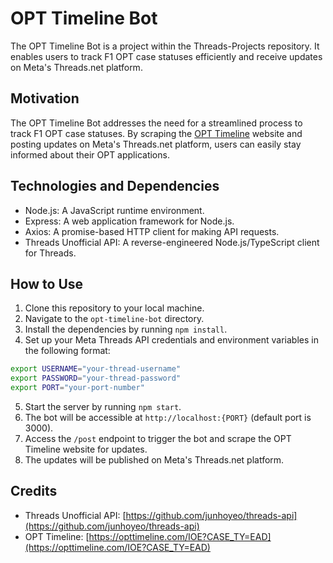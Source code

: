 # OPT Timeline Bot

The OPT Timeline Bot is a project within the Threads-Projects repository. It enables users to track F1 OPT case statuses efficiently and receive updates on Meta's Threads.net platform.

## Motivation

The OPT Timeline Bot addresses the need for a streamlined process to track F1 OPT case statuses. By scraping the [OPT Timeline](https://opttimeline.com/IOE?CASE_TY=EAD) website and posting updates on Meta's Threads.net platform, users can easily stay informed about their OPT applications.

## Technologies and Dependencies

- Node.js: A JavaScript runtime environment.
- Express: A web application framework for Node.js.
- Axios: A promise-based HTTP client for making API requests.
- Threads Unofficial API: A reverse-engineered Node.js/TypeScript client for Threads.

## How to Use

1. Clone this repository to your local machine.
2. Navigate to the `opt-timeline-bot` directory.
3. Install the dependencies by running `npm install`.
4. Set up your Meta Threads API credentials and environment variables in the following format:
```bash
export USERNAME="your-thread-username"
export PASSWORD="your-thread-password"
export PORT="your-port-number"
```
5. Start the server by running `npm start`.
6. The bot will be accessible at `http://localhost:{PORT}` (default port is 3000).
7. Access the `/post` endpoint to trigger the bot and scrape the OPT Timeline website for updates.
8. The updates will be published on Meta's Threads.net platform.

## Credits

- Threads Unofficial API: [https://github.com/junhoyeo/threads-api](https://github.com/junhoyeo/threads-api)
- OPT Timeline: [https://opttimeline.com/IOE?CASE_TY=EAD](https://opttimeline.com/IOE?CASE_TY=EAD)
